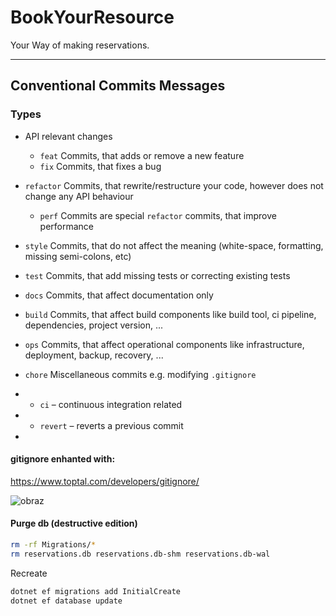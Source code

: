 # BookYourResource

Your Way of making reservations.

---

## Conventional Commits Messages

### Types

- API relevant changes
  - `feat` Commits, that adds or remove a new feature
  - `fix` Commits, that fixes a bug
- `refactor` Commits, that rewrite/restructure your code, however does not change any API behaviour
  - `perf` Commits are special `refactor` commits, that improve performance
- `style` Commits, that do not affect the meaning (white-space, formatting, missing semi-colons, etc)
- `test` Commits, that add missing tests or correcting existing tests
- `docs` Commits, that affect documentation only
- `build` Commits, that affect build components like build tool, ci pipeline, dependencies, project version, ...
- `ops` Commits, that affect operational components like infrastructure, deployment, backup, recovery, ...
- `chore` Miscellaneous commits e.g. modifying `.gitignore`
- - `ci` – continuous integration related
- - `revert` – reverts a previous commit

-

#### gitignore enhanted with:

https://www.toptal.com/developers/gitignore/

![obraz](https://github.com/user-attachments/assets/a56495e3-f5f7-4ae3-90d6-d52b55f47203)

#### Purge db (destructive edition)

```bash
rm -rf Migrations/*
rm reservations.db reservations.db-shm reservations.db-wal

```

Recreate

```bash
dotnet ef migrations add InitialCreate
dotnet ef database update

```
